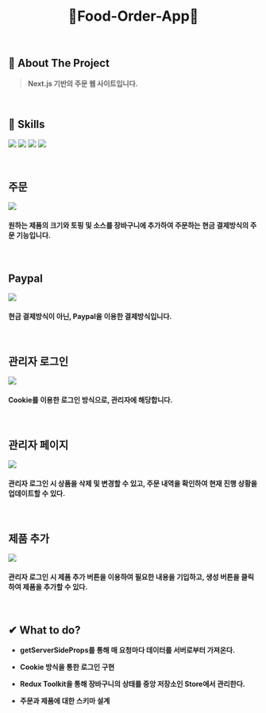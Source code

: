 <div align="center">
  <h1>🍕Food-Order-App🍕</h1>
</div>
  <br />
  
  ## 📝 About The Project
> <b>Next.js 기반의 주문 웹 사이트입니다.</b>
  <br />
  
  ## 💪 Skills
<img src="https://img.shields.io/badge/next%20js-000000?style=for-the-badge&logo=nextdotjs&logoColor=white"/> <img src="https://img.shields.io/badge/MongoDB-4EA94B?style=for-the-badge&logo=mongodb&logoColor=white"/> <img src="https://img.shields.io/badge/Redux-593D88?style=for-the-badge&logo=redux&logoColor=white"/>
<img src="https://img.shields.io/badge/CSS3-1572B6?style=for-the-badge&logo=css3&logoColor=white"/>

  <br />
  <h2>주문</h2>
<div>
  <img src="https://user-images.githubusercontent.com/83646986/188770560-c519e830-9ef6-4cc6-9436-16953541d954.gif" />
  <h4>원하는 제품의 크기와 토핑 및 소스를 장바구니에 추가하여 주문하는 현금 결제방식의 주문 기능입니다.</h4>
</div>
<br />
<h2>Paypal</h2>
<div>
  <img src="https://user-images.githubusercontent.com/83646986/188770813-698be3ca-5077-43a0-88ed-01e9fd89c2cd.gif" />
  <h4>현금 결제방식이 아닌, Paypal을 이용한 결제방식입니다.</h4>
</div>
<br />
<h2>관리자 로그인</h2>
<div>
  <img src="https://user-images.githubusercontent.com/83646986/188770957-e5f757a8-6c2b-4724-83ad-83f170ad27b3.gif" />
  <h4>Cookie를 이용한 로그인 방식으로, 관리자에 해당합니다.</h4>
</div>
<br />
<h2>관리자 페이지</h2>
<div>
  <img src="https://user-images.githubusercontent.com/83646986/188771130-a9720f1a-9a69-4eb3-b460-f0cac7477106.gif" />
  <h4>관리자 로그인 시 상품을 삭제 및 변경할 수 있고, 주문 내역을 확인하여 현재 진행 상황을 업데이트할 수 있다.</h4>
</div>
<br />
<h2>제품 추가</h2>
<div>
  <img src="https://user-images.githubusercontent.com/83646986/188771327-d3efe127-4103-41d9-ab5f-f7720f92549c.gif" />
  <h4>관리자 로그인 시 제품 추가 버튼을 이용하여 필요한 내용을 기입하고, 생성 버튼을 클릭하여 제품을 추가할 수 있다.</h4>
</div>
<br />

## ✔︎ What to do?

- <b>getServerSideProps를 통해 매 요청마다 데이터를 서버로부터 가져온다.</b>

- <b>Cookie 방식을 통한 로그인 구현</b>

- <b>Redux Toolkit을 통해 장바구니의 상태를 중앙 저장소인 Store에서 관리한다.</b>

- <b>주문과 제품에 대한 스키마 설계</b>


<br/>
